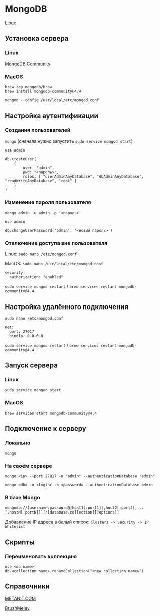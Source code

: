 # MongoDB
[Linux](https://docs.mongodb.com/v3.6/tutorial/install-mongodb-on-ubuntu/)

## Установка сервера
### Linux
[MongoDB Community](https://docs.mongodb.com/manual/tutorial/install-mongodb-on-ubuntu/)

### MacOS
```
brew tap mongodb/brew
brew install mongodb-community@4.4
```

``` mongod --config /usr/local/etc/mongod.conf ```

## Настройка аутентификации
### Создания пользователей
``` mongo ``` (сначала нужно запустить ``` sudo service mongod start ```)

``` use admin ```

```
db.createUser(
	{
		user: "admin",
		pwd: "<пароль>",
		roles: [ "userAdminAnyDatabase", "dbAdminAnyDatabase", "readWriteAnyDatabase", "root" ]
	}
)
```

### Изменение пароля пользователя
``` mongo admin -u admin -p '<пароль>' ```

``` use admin ```

``` db.changeUserPassword('admin', '<новый пароль>') ```

### Отключение доступа вне пользователя
Linux: ``` sudo nano /etc/mongod.conf ```

MacOS: ``` sudo nano /usr/local/etc/mongod.conf ```

```
security:
  authorization: "enabled"
```

``` sudo service mongod restart ``` / ``` brew services restart mongodb-community@4.4 ```

## Настройка удалённого подключения
``` sudo nano /etc/mongod.conf ```

```
net:
  port: 27017
  bindIp: 0.0.0.0
```

``` sudo service mongod restart ``` / ``` brew services restart mongodb-community@4.4 ```

## Запуск сервера
### Linux
``` sudo service mongod start ```

### MacOS
``` brew services start mongodb-community@4.4 ```

## Подключение к серверу
### Локально
``` mongo ```

### На своём сервере
``` mongo <ip> --port 27017 -u "admin" --authenticationDatabase "admin" ```

``` mongo <db> -u <login> -p <password> --authenticationDatabase admin ```

### В базе Mongo
``` mongodb://[username:password@]host1[:port1][,host2[:port2],...[,hostN[:portN]]][/[database.collection][?options]] ```

Добавление IP адреса в белый список: ``` Clusters -> Security -> IP Whitelist ```

## Скрипты
### Переименовать коллекцию
```
use <db name>
db.<collection name>.renameCollection("<new collection name>")
```

## Справочники
[METANIT.COM](https://metanit.com/nosql/mongodb/2.8.php)

[BruzhMelev](https://bruzh.wordpress.com/2016/06/25/%D1%88%D0%BF%D0%B0%D1%80%D0%B3%D0%B0%D0%BB%D0%BA%D0%B0-mongodb/)